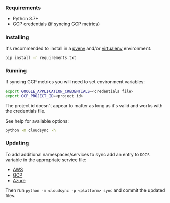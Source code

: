 ### Requirements
* Python 3.7+
* GCP credentials (if syncing GCP metrics)

### Installing
It's recommended to install in a [pyenv](https://github.com/pyenv/pyenv) and/or [virtualenv](https://virtualenv.pypa.io/)
environment.

```sh
pip install -r requirements.txt
```

### Running
If syncing GCP metrics you will need to set environment variables:

```sh
export GOOGLE_APPLICATION_CREDENTIALS=<credentials file>
export GCP_PROJECT_ID=<project id>
```

The project id doesn't appear to matter as long as it's valid and works with the credentials file.

See help for available options:

```sh
python -m cloudsync -h
```

### Updating

To add additional namespaces/services to sync add an entry to `DOCS` variable in the appropriate service file:

* [AWS](aws.py)
* [GCP](gcp.py)
* [Azure](azure.py)

Then run `python -m cloudsync -p <platform> sync` and commit the updated files.
